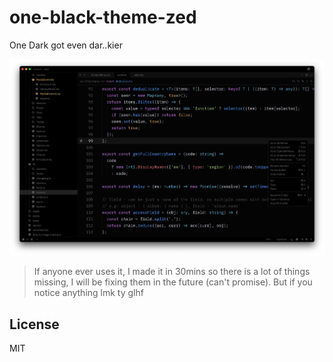# one-black-theme-zed
One Dark got even dar..kier

![Example](./example.png)

> If anyone ever uses it, I made it in 30mins so there is a lot of things missing, I will be fixing them in the future (can't promise). But if you notice anything lmk ty glhf

## License

MIT
